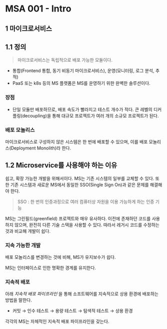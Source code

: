 # MSA 001 - Intro

## 1 마이크로서비스

## 1.1 정의

> 마이크로서비스는 독립적으로 배포 가능한 모듈이다.



* 통합(Frontend 통합, 동기 비동기 마이크로서비스), 운영(모니터링, 로그 분석, 추적)
* PaaS 또는 k8s 등의 MS 플랫폼은 MS를 운영하기 위한 완벽한 솔루션이다.



### 장점

* 단일 모듈만 배포하므로, 배포 속도가 빨라지고 테스트 개수가 적다. 큰 레벨의 디커플링(decoupling)을 통해 대규모 프로젝트가 여러 개의 소규모 프로젝트가 된다.



### 배포 모놀리스

마이크로서비스로 구성하지 않은 시스템은 한 번에 배포할 수 있으며, 이를 배포 모놀리스(Deployment Monolith)라 한다.



## 1.2 Microservice를 사용해야 하는 이유

쉽고, 확장 가능한 개발을 위해서이다. MS는 기존 시스템의 일부를 교체할 수 있다. 또한 기존 시스템과 새로운 MS에서 동일한 SSO(Single Sign On)과 같은 문제를 해결해야 한다.

> SSO : 한 번의 인증과정으로 여러 컴퓨터상 자원을 이용 가능하게 하는 인증 기능

MS는 그린필드(greenfield) 프로젝트와 매우 유사하다. 이전에 존재하던 코드를 사용하지 않으며, 완전히 다른 기술 스택을 사용할 수 있다. 따라서 레거시 코드를 수정하는 것과 비교해 개발이 쉽다.



### 지속 가능한 개발

배포 모놀리스를 변경하는 것에 비해, MS가 유지보수가 쉽다.

MS는 인터페이스로 인한 명확한 경계를 유지한다.



### 지속적 배포

아래 _지속적 배포 파이프라인_ 을 통해 소프트웨어를 지속적으로 상용 환경에 배포하는 방법을 말한다.

* 커밋 → 인수 테스트 → 용량 테스트 → 탐색적 테스트 → 상용 환경

각각의 MS는 자체적인 지속적 배포 파이프라인을 갖는다.











